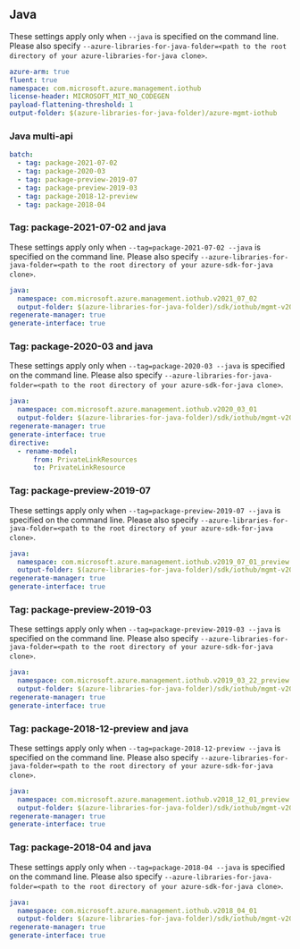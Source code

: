 ## Java

These settings apply only when `--java` is specified on the command line.
Please also specify `--azure-libraries-for-java-folder=<path to the root directory of your azure-libraries-for-java clone>`.

``` yaml $(java)
azure-arm: true
fluent: true
namespace: com.microsoft.azure.management.iothub
license-header: MICROSOFT_MIT_NO_CODEGEN
payload-flattening-threshold: 1
output-folder: $(azure-libraries-for-java-folder)/azure-mgmt-iothub
```

### Java multi-api

``` yaml $(java) && $(multiapi)
batch:
  - tag: package-2021-07-02
  - tag: package-2020-03
  - tag: package-preview-2019-07  
  - tag: package-preview-2019-03
  - tag: package-2018-12-preview
  - tag: package-2018-04
```
### Tag: package-2021-07-02 and java

These settings apply only when `--tag=package-2021-07-02 --java` is specified on the command line.
Please also specify `--azure-libraries-for-java-folder=<path to the root directory of your azure-sdk-for-java clone>`.

``` yaml $(tag) == 'package-2021-07-02' && $(java) && $(multiapi)
java:
  namespace: com.microsoft.azure.management.iothub.v2021_07_02
  output-folder: $(azure-libraries-for-java-folder)/sdk/iothub/mgmt-v2021_07_02
regenerate-manager: true
generate-interface: true
```
### Tag: package-2020-03 and java

These settings apply only when `--tag=package-2020-03 --java` is specified on the command line.
Please also specify `--azure-libraries-for-java-folder=<path to the root directory of your azure-sdk-for-java clone>`.

``` yaml $(tag) == 'package-2020-03' && $(java) && $(multiapi)
java:
  namespace: com.microsoft.azure.management.iothub.v2020_03_01
  output-folder: $(azure-libraries-for-java-folder)/sdk/iothub/mgmt-v2020_03_01
regenerate-manager: true
generate-interface: true
directive:
  - rename-model:
      from: PrivateLinkResources
      to: PrivateLinkResource
```

### Tag: package-preview-2019-07

These settings apply only when `--tag=package-preview-2019-07 --java` is specified on the command line.
Please also specify `--azure-libraries-for-java-folder=<path to the root directory of your azure-sdk-for-java clone>`.

``` yaml $(tag) == 'package-preview-2019-07' && $(java) && $(multiapi)
java:
  namespace: com.microsoft.azure.management.iothub.v2019_07_01_preview
  output-folder: $(azure-libraries-for-java-folder)/sdk/iothub/mgmt-v2019_07_01_preview
regenerate-manager: true
generate-interface: true
```

### Tag: package-preview-2019-03

These settings apply only when `--tag=package-preview-2019-03 --java` is specified on the command line.
Please also specify `--azure-libraries-for-java-folder=<path to the root directory of your azure-sdk-for-java clone>`.

``` yaml $(tag) == 'package-preview-2019-03' && $(java) && $(multiapi)
java:
  namespace: com.microsoft.azure.management.iothub.v2019_03_22_preview
  output-folder: $(azure-libraries-for-java-folder)/sdk/iothub/mgmt-v2019_03_22_preview
regenerate-manager: true
generate-interface: true
```

### Tag: package-2018-12-preview and java

These settings apply only when `--tag=package-2018-12-preview --java` is specified on the command line.
Please also specify `--azure-libraries-for-java-folder=<path to the root directory of your azure-sdk-for-java clone>`.

``` yaml $(tag) == 'package-2018-12-preview' && $(java) && $(multiapi)
java:
  namespace: com.microsoft.azure.management.iothub.v2018_12_01_preview
  output-folder: $(azure-libraries-for-java-folder)/sdk/iothub/mgmt-v2018_12_01_preview
regenerate-manager: true
generate-interface: true
```

### Tag: package-2018-04 and java

These settings apply only when `--tag=package-2018-04 --java` is specified on the command line.
Please also specify `--azure-libraries-for-java-folder=<path to the root directory of your azure-sdk-for-java clone>`.

``` yaml $(tag) == 'package-2018-04' && $(java) && $(multiapi)
java:
  namespace: com.microsoft.azure.management.iothub.v2018_04_01
  output-folder: $(azure-libraries-for-java-folder)/sdk/iothub/mgmt-v2018_04_01
regenerate-manager: true
generate-interface: true
```
